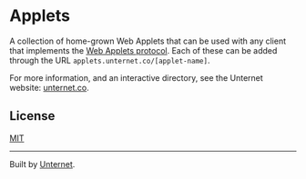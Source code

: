 # Applets

A collection of home-grown Web Applets that can be used with any client that implements the [Web Applets protocol](https://github.com/unternet-co/web-applets). Each of these can be added through the URL `applets.unternet.co/[applet-name]`.

For more information, and an interactive directory, see the Unternet website: [unternet.co](https://unternet.co/).

## License

[MIT](./LICENSE.md)

---

Built by [Unternet](https://unternet.co).
